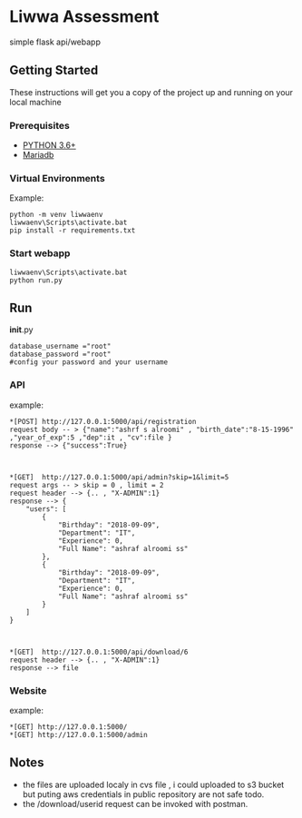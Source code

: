# Liwwa Assessment

simple flask api/webapp 

## Getting Started

These instructions will get you a copy of the project up and running on your local machine

### Prerequisites
* [PYTHON 3.6+](https://python.org)
* [Mariadb](https://mariadb.org/download/) 

### Virtual Environments
Example:
```
python -m venv liwwaenv
liwwaenv\Scripts\activate.bat
pip install -r requirements.txt
```

### Start webapp
```
liwwaenv\Scripts\activate.bat
python run.py
```


## Run
__init__.py
```
database_username ="root"
database_password ="root"
#config your password and your username
```

### API
example:
```
*[POST] http://127.0.0.1:5000/api/registration 
request body -- > {"name":"ashrf s alroomi" , "birth_date":"8-15-1996" ,"year_of_exp":5 ,"dep":it , "cv":file }
response --> {"success":True}



*[GET]  http://127.0.0.1:5000/api/admin?skip=1&limit=5
request args -- > skip = 0 , limit = 2
request header --> {.. , "X-ADMIN":1}
response --> {
    "users": [
        {
            "Birthday": "2018-09-09",
            "Department": "IT",
            "Experience": 0,
            "Full Name": "ashraf alroomi ss"
        },
        {
            "Birthday": "2018-09-09",
            "Department": "IT",
            "Experience": 0,
            "Full Name": "ashraf alroomi ss"
        }
    ]
}



*[GET]  http://127.0.0.1:5000/api/download/6
request header --> {.. , "X-ADMIN":1}
response --> file

```

### Website
example:
```
*[GET] http://127.0.0.1:5000/
*[GET] http://127.0.0.1:5000/admin
```



## Notes 

* the files are uploaded localy in cvs file , i could uploaded to s3 bucket but puting aws credentials in public repository are not safe todo.
* the /download/userid request can be invoked with postman.

